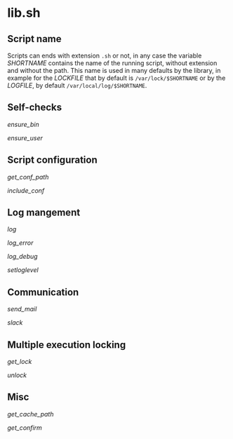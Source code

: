 # lib.sh

## Script name

Scripts can ends with extension `.sh` or not, in any case the variable
*SHORTNAME* contains the name of the running script, without extension and
without the path.
This name is used in many defaults by the library, in example for the 
*LOCKFILE* that by default is `/var/lock/$SHORTNAME` or by the *LOGFILE*, by
default `/var/local/log/$SHORTNAME`.

## Self-checks
 
*ensure_bin <name>*

*ensure_user <name>* 

## Script configuration

*get_conf_path*

*include_conf* 

## Log mangement

*log*

*log_error*

*log_debug*

*setloglevel*

## Communication

*send_mail*

*slack*

## Multiple execution locking

*get_lock*

*unlock*

## Misc 

*get_cache_path*

*get_confirm*


